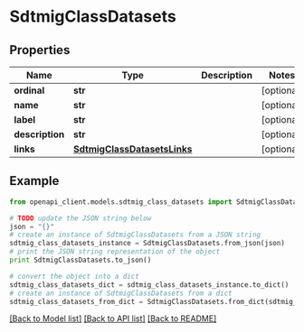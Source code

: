 # SdtmigClassDatasets


## Properties
Name | Type | Description | Notes
------------ | ------------- | ------------- | -------------
**ordinal** | **str** |  | [optional] 
**name** | **str** |  | [optional] 
**label** | **str** |  | [optional] 
**description** | **str** |  | [optional] 
**links** | [**SdtmigClassDatasetsLinks**](SdtmigClassDatasetsLinks.md) |  | [optional] 

## Example

```python
from openapi_client.models.sdtmig_class_datasets import SdtmigClassDatasets

# TODO update the JSON string below
json = "{}"
# create an instance of SdtmigClassDatasets from a JSON string
sdtmig_class_datasets_instance = SdtmigClassDatasets.from_json(json)
# print the JSON string representation of the object
print SdtmigClassDatasets.to_json()

# convert the object into a dict
sdtmig_class_datasets_dict = sdtmig_class_datasets_instance.to_dict()
# create an instance of SdtmigClassDatasets from a dict
sdtmig_class_datasets_from_dict = SdtmigClassDatasets.from_dict(sdtmig_class_datasets_dict)
```
[[Back to Model list]](../README.md#documentation-for-models) [[Back to API list]](../README.md#documentation-for-api-endpoints) [[Back to README]](../README.md)


